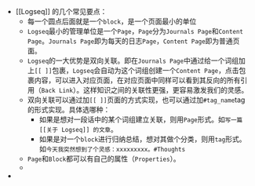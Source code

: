 - [[Logseq]] 的几个常见要点：
	- 每一个圆点后面就是一个`block`，是一个页面最小的单位
	- `Logseq`最小的管理单位是一个`Page`，`Page`分为`Journals Page`和`Content Page`。`Journals Page`即为每天的日志`Page`，`Content Page`即为普通页面。
	- `Logseq`的一大优势是双向关联。即在`Journals Page`中通过给一个词组加上`[[ ]]`包裹，`Logseq`会自动为这个词组创建一个`Content Page`，点击包裹内容，可以进入对应页面，在对应页面中同样可以看到其反向的所有引用（`Back Link`）。这样知识之间的关联性更强，更容易激发我们的灵感。
	- 双向关联可以通过加`[[ ]]`页面的方式实现，也可以通过加`#tag_name`tag的形式实现。具体选哪种：
		- 如果是想对一段话中的某个词组建立关联，则用`Page`形式。如`写一篇 [[关于 Logseq]] 的文章`。
		- 如果是对一个`block`进行归纳总结，想对其做个分类，则用`tag`形式。如`今天我突然想到了个灵感：xxxxxxxxx。#Thoughts`
	- `Page`和`Block`都可以有自己的属性（`Properties`）。
	-
-